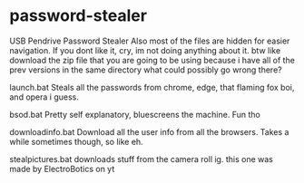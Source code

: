 # password-stealer
USB Pendrive Password Stealer
Also most of the files are hidden for easier navigation. If you dont like it, cry, im not doing anything about it.
btw like download the zip file that you are going to be using because i have all of the prev versions in the same directory
what could possibly go wrong there?

launch.bat
Steals all the passwords from chrome, edge, that flaming fox boi, and opera i guess.

bsod.bat
Pretty self explanatory, bluescreens the machine. Fun tho

downloadinfo.bat
Download all the user info from all the browsers. Takes a while sometimes though, so like eh.

stealpictures.bat
downloads stuff from the camera roll ig. this one was made by ElectroBotics on yt
